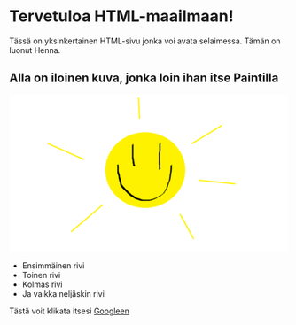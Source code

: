 # Tervetuloa HTML-maailmaan!

Tässä on yksinkertainen HTML-sivu jonka voi avata selaimessa. Tämän on luonut Henna. 

## Alla on iloinen kuva, jonka loin ihan itse Paintilla

![kuva esimerkki](kuva.png) 

- Ensimmäinen rivi
- Toinen rivi
- Kolmas rivi
- Ja vaikka neljäskin rivi

Tästä voit klikata itsesi [Googleen](https://google.com)